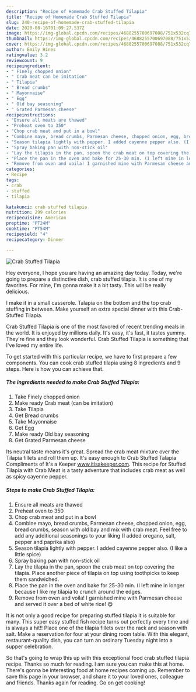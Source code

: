 ```yaml
---
description: "Recipe of Homemade Crab Stuffed Tilapia"
title: "Recipe of Homemade Crab Stuffed Tilapia"
slug: 240-recipe-of-homemade-crab-stuffed-tilapia
date: 2020-08-16T01:09:27.537Z
image: https://img-global.cpcdn.com/recipes/4688255700697088/751x532cq70/crab-stuffed-tilapia-recipe-main-photo.jpg
thumbnail: https://img-global.cpcdn.com/recipes/4688255700697088/751x532cq70/crab-stuffed-tilapia-recipe-main-photo.jpg
cover: https://img-global.cpcdn.com/recipes/4688255700697088/751x532cq70/crab-stuffed-tilapia-recipe-main-photo.jpg
author: Emily Hines
ratingvalue: 3.2
reviewcount: 9
recipeingredient:
- " Finely chopped onion"
- " Crab meat can be imitation"
- " Tilapia"
- " Bread crumbs"
- " Mayonnaise"
- " Egg"
- " Old bay seasoning"
- " Grated Parmesan cheese"
recipeinstructions:
- "Ensure all meats are thawed"
- "Preheat oven to 350"
- "Chop crab meat and put in a bowl"
- "Combine mayo, bread crumbs, Parmesan cheese, chopped onion, egg, bread crumbs, season with old bay and mix with crab meat. Feel free to add any additional seasonings to your liking (I added oregano, salt, pepper and paprika also)"
- "Season tilapia lightly with pepper. I added cayenne pepper also. (I like a little spice)"
- "Spray baking pan with non-stick oil"
- "Lay the tilapia in the pan, spoon the crab meat on top covering the tilapia. Place another piece of tilapia on top using toothpicks to keep them sandwiched."
- "Place the pan in the oven and bake for 25-30 min. (I left mine in longer because I like my tilapia to crunch around the edges."
- "Remove from oven and voila! I garnished mine with Parmesan cheese and served it over a bed of white rice! 😋"
categories:
- Recipe
tags:
- crab
- stuffed
- tilapia

katakunci: crab stuffed tilapia 
nutrition: 299 calories
recipecuisine: American
preptime: "PT24M"
cooktime: "PT54M"
recipeyield: "4"
recipecategory: Dinner

---
```



![Crab Stuffed Tilapia](https://img-global.cpcdn.com/recipes/4688255700697088/751x532cq70/crab-stuffed-tilapia-recipe-main-photo.jpg)

Hey everyone, I hope you are having an amazing day today. Today, we're going to prepare a distinctive dish, crab stuffed tilapia. It is one of my favorites. For mine, I'm gonna make it a bit tasty. This will be really delicious.

I make it in a small casserole. Talapia on the bottom and the top crab stuffing in between. Make yourself an extra special dinner with this Crab-Stuffed Tilapia.

Crab Stuffed Tilapia is one of the most favored of recent trending meals in the world. It is enjoyed by millions daily. It's easy, it's fast, it tastes yummy. They're fine and they look wonderful. Crab Stuffed Tilapia is something that I've loved my entire life.


To get started with this particular recipe, we have to first prepare a few components. You can cook crab stuffed tilapia using 8 ingredients and 9 steps. Here is how you can achieve that.

<!--inarticleads1-->

##### The ingredients needed to make Crab Stuffed Tilapia:

1. Take  Finely chopped onion
1. Make ready  Crab meat (can be imitation)
1. Take  Tilapia
1. Get  Bread crumbs
1. Take  Mayonnaise
1. Get  Egg
1. Make ready  Old bay seasoning
1. Get  Grated Parmesan cheese


Its neutral taste means it&#39;s great. Spread the crab meat mixture over the Tilapia fillets and roll them up. It&#39;s easy enough to Crab Stuffed Talapia Compliments of It&#39;s a Keeper www.itisakeeper.com. This recipe for Stuffed Tilapia with Crab Meat is a tasty adventure that includes crab meat as well as spicy cayenne pepper. 

<!--inarticleads2-->

##### Steps to make Crab Stuffed Tilapia:

1. Ensure all meats are thawed
1. Preheat oven to 350
1. Chop crab meat and put in a bowl
1. Combine mayo, bread crumbs, Parmesan cheese, chopped onion, egg, bread crumbs, season with old bay and mix with crab meat. Feel free to add any additional seasonings to your liking (I added oregano, salt, pepper and paprika also)
1. Season tilapia lightly with pepper. I added cayenne pepper also. (I like a little spice)
1. Spray baking pan with non-stick oil
1. Lay the tilapia in the pan, spoon the crab meat on top covering the tilapia. Place another piece of tilapia on top using toothpicks to keep them sandwiched.
1. Place the pan in the oven and bake for 25-30 min. (I left mine in longer because I like my tilapia to crunch around the edges.
1. Remove from oven and voila! I garnished mine with Parmesan cheese and served it over a bed of white rice! 😋


It is not only a good recipe for preparing stuffed tilapia it is suitable for many. This super easy stuffed fish recipe turns out perfectly every time and is always a hit!! Place one of the tilapia fillets over the rack and season with salt. Make a reservation for four at your dining room table. With this elegant, restaurant-quality dish, you can turn an ordinary Tuesday night into a supper celebration. 

So that's going to wrap this up with this exceptional food crab stuffed tilapia recipe. Thanks so much for reading. I am sure you can make this at home. There's gonna be interesting food at home recipes coming up. Remember to save this page in your browser, and share it to your loved ones, colleague and friends. Thanks again for reading. Go on get cooking!
